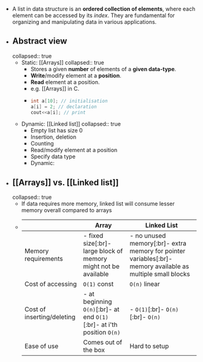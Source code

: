 - A list in data structure is an **ordered collection of elements**, where each element can be accessed by its *index*. They are fundamental for organizing and manipulating data in various applications.
- ## Abstract view
  collapsed:: true
	- Static: [[Arrays]]
	  collapsed:: true
		- Stores a given **number** of elements of a **given data-type**.
		- **Write**/modify element at a **position**.
		- **Read** element at a position.
		- e.g. [[Arrays]] in C.
		- ```cpp
		  int a[10]; // initialisation
		  a[i] = 2; // declaration
		  cout<<a[i]; // print
		  ```
	- Dynamic: [[Linked list]]
	  collapsed:: true
		- Empty list has size 0
		- Insertion, deletion
		- Counting
		- Read/modify element at a position
		- Specify data type
		- Dynamic:
- ## [[Arrays]] vs. [[Linked list]]
  collapsed:: true
	- If data requires more memory, linked list will consume lesser memory overall compared to arrays
	- ||Array|Linked List|
	  |--|--|--|
	  |Memory requirements|- fixed size[:br]- large block of memory might not be available|- no unused memory[:br]- extra memory for pointer variables[:br]- memory available as multiple small blocks|
	  |Cost of accessing|`O(1)` const|`O(n)` linear|
	  |Cost of inserting/deleting|- at beginning `O(n)`[:br]- at end `O(1)`[:br]- at i'th position `O(n)`|- `O(1)`[:br]- `O(n)`[:br]- `O(n)`|
	  |Ease of use|Comes out of the box|Hard to setup|